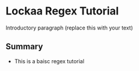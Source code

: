 # Lockaa Regex Tutorial

Introductory paragraph (replace this with your text)

## Summary

- This is a baisc regex tutorial

